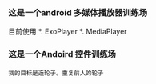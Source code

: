 ### 这是一个android 多媒体播放器训练场
目前使用
 *. ExoPlayer
 *. MediaPlayer

### 这是一个Andoird 控件训练场
	我的目标是造轮子。重复前人的轮子	

